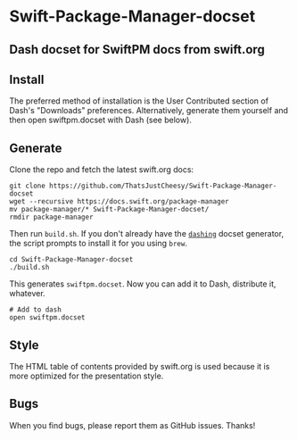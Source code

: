 # Swift-Package-Manager-docset
## Dash docset for SwiftPM docs from swift.org

## Install

The preferred method of installation is the User Contributed section of Dash's "Downloads" preferences. Alternatively, generate them yourself and then open swiftpm.docset with Dash (see below).

## Generate

Clone the repo and fetch the latest swift.org docs:

    git clone https://github.com/ThatsJustCheesy/Swift-Package-Manager-docset
    wget --recursive https://docs.swift.org/package-manager
    mv package-manager/* Swift-Package-Manager-docset/
    rmdir package-manager

Then run `build.sh`. If you don't already have the [`dashing`](https://github.com/technosophos/dashing) docset generator, the script prompts to install it for you using `brew`.

    cd Swift-Package-Manager-docset
    ./build.sh

This generates `swiftpm.docset`. Now you can add it to Dash, distribute it, whatever.

    # Add to dash
    open swiftpm.docset

## Style

The HTML table of contents provided by swift.org is used because it is more optimized for the presentation style.

## Bugs

When you find bugs, please report them as GitHub issues. Thanks!
